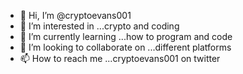 - 👋 Hi, I’m @cryptoevans001
- 👀 I’m interested in ...crypto and coding
- 🌱 I’m currently learning ...how to program and code
- 💞️ I’m looking to collaborate on ...different platforms
- 📫 How to reach me ...cryptoevans001 on twitter

<!---
cryptoevans001/cryptoevans001 is a ✨ special ✨ repository because its `README.md` (this file) appears on your GitHub profile.
You can click the Preview link to take a look at your changes.
--->
